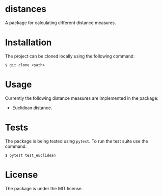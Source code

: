 # distances
A package for calculating different distance measures.

# Installation

The project can be cloned locally using the following command:

```shell
$ git clone <path>
```

# Usage

Currently the following distance measures are implemented in the package:

- Euclidean distance.

# Tests

The package is being tested using `pytest`. To run the test suite use the
command:

```shell
$ pytest test_euclidean
```

# License

The package is under the MIT license.
